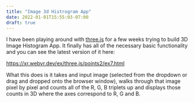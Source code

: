 ```yaml
---
title: "Image 3d Histrogram App"
date: 2022-01-01T15:55:03-07:00
draft: true
---
```


I have been playing around with [three.js](https://threejs.org/) for a few weeks
trying to build 3D Image Histogram App.  It finally has all of the necessary
basic functionality and you can see the latest version of it here:

https://xr.webvr.dev/ex/three.js/points2/ex7.html

What this does is it takes and input image (selected from the dropdown or drag
and dropped onto the browser window), walks through that image pixel by pixel
and counts all of the R, G, B triplets up and displays those counts in 3D where
the axes correspond to R, G and B.
